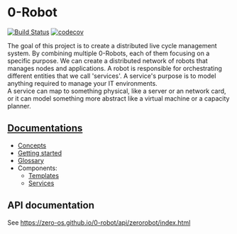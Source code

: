 # 0-Robot
[![Build Status](https://travis-ci.org/zero-os/0-robot.svg?branch=master)](https://travis-ci.org/zero-os/0-robot)
[![codecov](https://codecov.io/gh/zero-os/0-robot/branch/master/graph/badge.svg)](https://codecov.io/gh/zero-os/0-robot)

The goal of this project is to create a distributed live cycle management system.
By combining multiple 0-Robots, each of them focusing on a specific purpose. We can create a distributed network of robots that manages nodes and applications.
A robot is responsible for orchestrating different entities that we call 'services'. A service's purpose is to model anything required to manage your IT environments.  
A service can map to something physical, like a server or an network card, or it can model something more abstract like a virtual machine or a capacity planner.

## [Documentations](docs)
- [Concepts](docs/concepts.md)
- [Getting started](docs/getting_started.md)
- [Glossary](docs/glossary.md)
- Components:
    - [Templates](docs/templates/README.md)
    - [Services](docs/services/README.md)
## API documentation
See https://zero-os.github.io/0-robot/api/zerorobot/index.html
